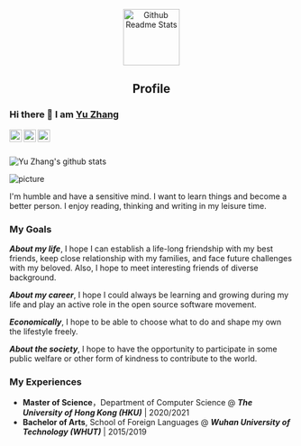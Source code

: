 <p align="center">
 <img width="100px" src="https://raw.githubusercontent.com/pseudoyu/image_hosting/master/hugo_images/profile_logo.svg" align="center" alt="Github Readme Stats" />
 <h2 align="center">Profile</h2>
</p>

### Hi there 👋 I am [Yu Zhang](https://www.pseudoyu.com)

<a href="https://www.linkedin.com/in/pseudoyu/">
  <img align="left" alt="Yu's LinkdeIN" width="22px" src="https://cdn.jsdelivr.net/npm/simple-icons@v3/icons/linkedin.svg" />
</a>
<a href="https://leetcode-cn.com/u/coderarthur/">
  <img align="left" alt="Apurv's Leetcode" width="22px" src="https://cdn.jsdelivr.net/npm/simple-icons@v3/icons/leetcode.svg" />
</a>
<a href="https://medium.com/@pseudoyu">
  <img align="left" alt="Apurv's Leetcode" width="22px" src="https://cdn.jsdelivr.net/npm/simple-icons@v3/icons/medium.svg"/>
</a>
<br />
<br />

![Yu Zhang's github stats](https://github-readme-stats.vercel.app/api?username=pseudoyu&show_icons=true)
<br />

![picture](https://raw.githubusercontent.com/pseudoyu/image_hosting/master/hugo_images/dino.gif)

<div>
<p>

I'm humble and have a sensitive mind. I want to learn things and become a better person. I enjoy reading, thinking and writing in my leisure time.

### My Goals
***About my life***, I hope I can establish a life-long friendship with my best friends, keep close relationship with my families, and face future challenges with my beloved. Also, I hope to meet interesting friends of diverse background.

***About my career***, I hope I could always be learning and growing during my life and play an active role in the open source software movement.

***Economically***, I hope to be able to choose what to do and shape my own the lifestyle freely.

***About the society***, I hope to have the opportunity to participate in some public welfare or other form of kindness to contribute to the world.

### My Experiences
* **Master of Science**，Department of Computer Science @ ***The University of Hong Kong (HKU)*** | 2020/2021
* **Bachelor of Arts**, School of Foreign Languages @ ***Wuhan University of Technology (WHUT)*** | 2015/2019

</h4>
</div>